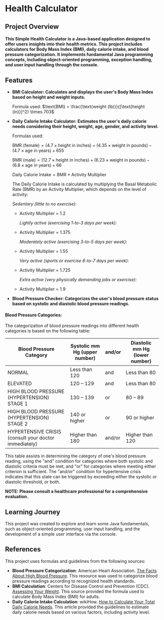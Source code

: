 # Health Calculator

## Project Overview

#### This Simple Health Calculator is a Java-based application designed to offer users insights into their health metrics. This project includes calculators for Body Mass Index (BMI), daily calorie intake, and blood pressure categorization. It implements fundamental Java programming concepts, including object-oriented programming, exception handling, and user input handling through the console.

## Features

- **BMI Calculator: Calculates and displays the user's Body Mass Index based on height and weight inputs.**

    Formula used: $\text{BMI} = \frac{\text{weight (lb)}}{[\text{height (in)}]^2} \times 703$


- **Daily Calorie Intake Calculator: Estimates the user's daily calorie needs considering their height, weight, age, gender, and activity level.**

    Formulas used: 

    $\text{BMR (female)} = (4.7 \times \text{height in inches}) + (4.35 \times \text{weight in pounds}) - (4.7 \times \text{age in years}) + 655$

    $\text{BMR (male)} = (12.7 \times \text{height in inches}) + (6.23 \times \text{weight in pounds}) - (6.8 \times \text{age in years}) + 66$

    $\text{Daily Calorie Intake} = \text{BMR} \times \text{Activity Multiplier}$

    The Daily Calorie Intake is calculated by multiplying the Basal Metabolic Rate (BMR) by an Activity Multiplier, which depends on the level of activity:

    *Sedentary (little to no exercise):* 
  - Activity Multiplier = 1.2

    *Lightly active (exercising 1-to-3 days per week):*
  - Activity Multiplier = 1.375

    *Moderately active (exercising 3-to-5 days per week):* 
  - Activity Multiplier = 1.55

    *Very active (sports or exercise 6-to-7 days per week):*
  - Activity Multiplier = 1.725

    *Extra active (very physically demanding jobs or exercise):*
  - Activity Multiplier = 1.9

- **Blood Pressure Checker: Categorizes the user's blood pressure status based on systolic and diastolic blood pressure readings.**

#### Blood Pressure Categories:

The categorization of blood pressure readings into different health categories is based on the following table:

| Blood Pressure Category                          | Systolic mm Hg (upper number) | and/or | Diastolic mm Hg (lower number) |
|--------------------------------------------------|-------------------------------|--------|--------------------------------|
| NORMAL                                           | Less than 120                 | and    | Less than 80                   |
| ELEVATED                                         | 120 – 129                     | and    | Less than 80                   |
| HIGH BLOOD PRESSURE (HYPERTENSION) STAGE 1       | 130 – 139                     | or     | 80 – 89                        |
| HIGH BLOOD PRESSURE (HYPERTENSION) STAGE 2       | 140 or higher                 | or     | 90 or higher                   |
| HYPERTENSIVE CRISIS (consult your doctor immediately) | Higher than 180           | and/or | Higher than 120                |

This table assists in determining the category of one's blood pressure reading, using the "and" condition for categories where both systolic and diastolic criteria must be met, and "or" for categories where meeting either criterion is sufficient. The "and/or" condition for hypertensive crisis indicates that this state can be triggered by exceeding either the systolic or diastolic threshold, or both.


**NOTE: Please consult a healthcare professional for a comprehensive evaluation.**

## Learning Journey

This project was created to explore and learn some Java fundamentals, such as object-oriented programming, user input handling, and the development of a simple user interface via the console. 




## References
This project uses formulas and guidelines from the following sources:

- **Blood Pressure Categorization**: American Heart Association. [The Facts About High Blood Pressure](https://www.heart.org/en/health-topics/high-blood-pressure/the-facts-about-high-blood-pressure). This resource was used to categorize blood pressure readings according to recognized health standards.
- **BMI Calculation**: Centers for Disease Control and Prevention (CDC). [Assessing Your Weight](https://www.cdc.gov/healthyweight/assessing/bmi/adult_bmi/index.html#Interpreted). This source provided the formula used to calculate Body Mass Index (BMI) for adults.
- **Daily Calorie Intake Calculation**: wikiHow. [How to Calculate Your Total Daily Calorie Needs](https://www.wikihow.com/Calculate-Your-Total-Daily-Calorie-Needs). This article provided the guidelines to estimate daily calorie needs based on various factors, including activity level.
